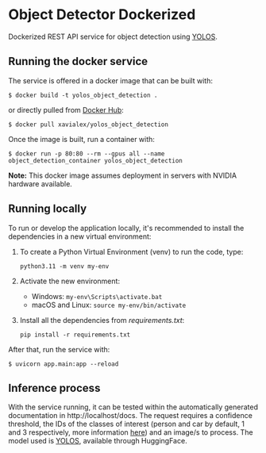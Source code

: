 # Object Detector Dockerized

Dockerized REST API service for object detection using [YOLOS](https://huggingface.co/hustvl/yolos-tiny).

## Running the docker service

The service is offered in a docker image that can be built with:

`$ docker build -t yolos_object_detection .`

or directly pulled from [Docker Hub](https://hub.docker.com/repository/docker/xavialex/yolos_object_detection/general):

`$ docker pull xavialex/yolos_object_detection`

Once the image is built, run a container with:

`$ docker run -p 80:80 --rm --gpus all --name object_detection_container yolos_object_detection`

**Note:** This docker image assumes deployment in servers with NVIDIA hardware available.

## Running locally

To run or develop the application locally, it's recommended to install the dependencies in a new virtual environment:

1. To create a Python Virtual Environment (venv) to run the code, type:

    ```python3.11 -m venv my-env```

2. Activate the new environment:
    * Windows: ```my-env\Scripts\activate.bat```
    * macOS and Linux: ```source my-env/bin/activate``` 

3. Install all the dependencies from *requirements.txt*:

    ```pip install -r requirements.txt```

After that, run the service with:

`$ uvicorn app.main:app --reload`

## Inference process

With the service running, it can be tested within the automatically generated documentation in http://localhost/docs. The request requires a confidence threshold, the IDs of the classes of interest (person and car by default, 1 and 3 respectively, more information [here](https://huggingface.co/hustvl/yolos-tiny/blob/main/config.json)) and an image/s to process. The model used is [YOLOS](https://huggingface.co/hustvl/yolos-tiny), available through HuggingFace.